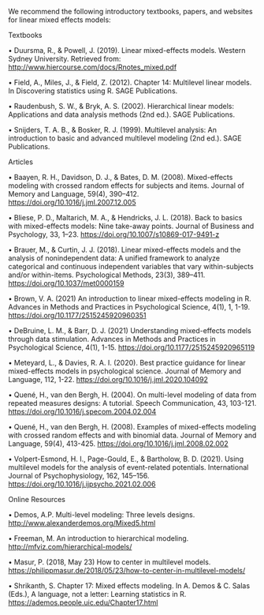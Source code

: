 We recommend the following introductory textbooks, papers, and websites for linear mixed effects models:


Textbooks

•	Duursma, R., & Powell, J. (2019). Linear mixed-effects models. Western Sydney University. Retrieved from: http://www.hiercourse.com/docs/Rnotes_mixed.pdf

•	Field, A., Miles, J., & Field, Z. (2012). Chapter 14: Multilevel linear models. In Discovering statistics using R. SAGE Publications.

•	Raudenbush, S. W., & Bryk, A. S. (2002). Hierarchical linear models: Applications and data analysis methods (2nd ed.). SAGE Publications.

•	Snijders, T. A. B., & Bosker, R. J. (1999). Multilevel analysis: An introduction to basic and advanced multilevel modeling (2nd ed.). SAGE Publications.


Articles

•	Baayen, R. H., Davidson, D. J., & Bates, D. M. (2008). Mixed-effects modeling with crossed random effects for subjects and items. Journal of Memory and Language, 59(4), 390–412. https://doi.org/10.1016/j.jml.2007.12.005

•	Bliese, P. D., Maltarich, M. A., & Hendricks, J. L. (2018). Back to basics with mixed-effects models: Nine take-away points. Journal of Business and Psychology, 33, 1–23. https://doi.org/10.1007/s10869-017-9491-z

•	Brauer, M., & Curtin, J. J. (2018). Linear mixed-effects models and the analysis of nonindependent data: A unified framework to analyze categorical and continuous independent variables that vary within-subjects and/or within-items. Psychological Methods, 23(3), 389–411. https://doi.org/10.1037/met0000159

•	Brown, V. A. (2021) An introduction to linear mixed-effects modeling in R. Advances in Methods and Practices in Psychological Science, 4(1), 1, 1-19. https://doi.org/10.1177/2515245920960351

•	DeBruine, L. M., & Barr, D. J. (2021) Understanding mixed-effects models through data stimulation. Advances in Methods and Practices in Psychological Science, 4(1), 1-15. https://doi.org/10.1177/2515245920965119

•	Meteyard, L., & Davies, R. A. I. (2020). Best practice guidance for linear mixed-effects models in psychological science. Journal of Memory and Language, 112, 1-22. https://doi.org/10.1016/j.jml.2020.104092

•	Quené, H., van den Bergh, H. (2004). On multi-level modeling of data from repeated measures designs: A tutorial. Speech Communication, 43, 103-121. https://doi.org/10.1016/j.specom.2004.02.004

•	Quené, H., van den Bergh, H. (2008). Examples of mixed-effects modeling with crossed random effects and with binomial data. Journal of Memory and Language, 59(4), 413-425. https://doi.org/10.1016/j.jml.2008.02.002

•	Volpert-Esmond, H. I., Page-Gould, E., & Bartholow, B. D. (2021). Using multilevel models for the analysis of event-related potentials. International Journal of Psychophysiology, 162, 145–156. https://doi.org/10.1016/j.ijpsycho.2021.02.006


Online Resources

•	Demos, A.P. Multi-level modeling: Three levels designs. http://www.alexanderdemos.org/Mixed5.html

•	Freeman, M. An introduction to hierarchical modeling. http://mfviz.com/hierarchical-models/

•	Masur, P. (2018, May 23) How to center in multilevel models. https://philippmasur.de/2018/05/23/how-to-center-in-multilevel-models/

•	Shrikanth, S. Chapter 17: Mixed effects modeling. In A. Demos & C. Salas (Eds.), A language, not a letter: Learning statistics in R. https://ademos.people.uic.edu/Chapter17.html
